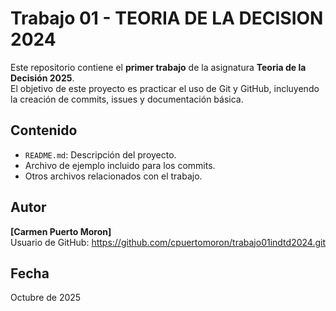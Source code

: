 # Trabajo 01 - TEORIA DE LA DECISION 2024

Este repositorio contiene el **primer trabajo** de la asignatura **Teoria de la Decisión 2025**.  
El objetivo de este proyecto es practicar el uso de Git y GitHub, incluyendo la creación de commits, issues y documentación básica.

## Contenido
- `README.md`: Descripción del proyecto.
- Archivo de ejemplo incluido para los commits.
- Otros archivos relacionados con el trabajo.
  
## Autor
**[Carmen Puerto Moron]**  
Usuario de GitHub: https://github.com/cpuertomoron/trabajo01indtd2024.git

## Fecha
Octubre de 2025
